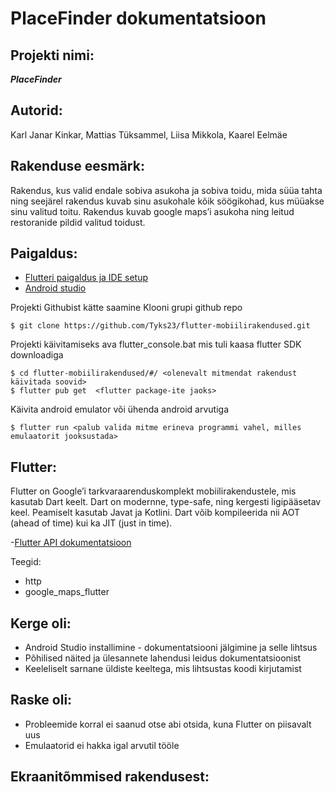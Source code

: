 # PlaceFinder dokumentatsioon

## Projekti nimi: 
***PlaceFinder***

## Autorid: 
Karl Janar Kinkar, Mattias Tüksammel, Liisa Mikkola, Kaarel Eelmäe

## Rakenduse eesmärk:
Rakendus, kus valid endale sobiva asukoha ja sobiva toidu, mida süüa tahta ning seejärel rakendus kuvab sinu asukohale kõik söögikohad, kus müüakse sinu valitud toitu. Rakendus kuvab google maps’i asukoha ning leitud restoranide pildid valitud toidust.

## Paigaldus:
- [Flutteri paigaldus ja IDE setup](https://docs.flutter.dev/get-started/install)
- [Android studio](https://developer.android.com/studio)

Projekti Githubist kätte saamine 
Klooni grupi github repo
```
$ git clone https://github.com/Tyks23/flutter-mobiilirakendused.git
```
Projekti käivitamiseks ava flutter_console.bat mis tuli kaasa flutter SDK downloadiga
```
$ cd flutter-mobiilirakendused/#/ <olenevalt mitmendat rakendust käivitada soovid>
$ flutter pub get  <flutter package-ite jaoks>
```
Käivita android emulator või ühenda android arvutiga
```
$ flutter run <palub valida mitme erineva programmi vahel, milles emulaatorit jooksustada>
```

## Flutter:
Flutter on Google’i tarkvaraarenduskomplekt mobiilirakendustele, mis kasutab Dart keelt. Dart on modernne, type-safe, ning kergesti ligipääsetav keel. Peamiselt kasutab Javat ja Kotlini. 
Dart võib kompileerida nii AOT (ahead of time) kui ka JIT (just in time).

-[Flutter API dokumentatsioon](https://api.flutter.dev/)

Teegid: 
- http
- google_maps_flutter


## Kerge oli:

- Android Studio installimine - dokumentatsiooni jälgimine ja selle lihtsus
- Põhilised näited ja ülesannete lahendusi leidus dokumentatsioonist
- Keeleliselt sarnane üldiste keeltega, mis lihtsustas koodi kirjutamist

## Raske oli: 

- Probleemide korral ei saanud otse abi otsida, kuna Flutter on piisavalt uus
- Emulaatorid ei hakka igal arvutil tööle

## Ekraanitõmmised rakendusest:

